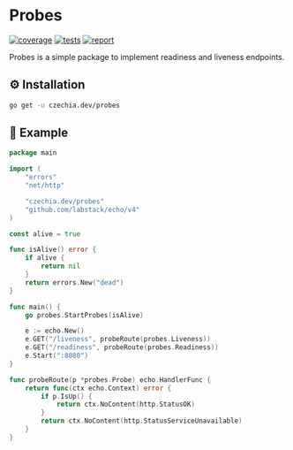 # Probes

[![coverage](https://codecov.io/gh/stellirin/go-probes/branch/main/graph/badge.svg?token=9ATrVTllue)](https://codecov.io/gh/stellirin/go-probes)
[![tests](https://github.com/stellirin/go-probes/workflows/Go/badge.svg)](https://github.com/stellirin/go-probes/actions?query=workflow%3AGo)
[![report](https://goreportcard.com/badge/czechia.dev/probes)](https://goreportcard.com/report/czechia.dev/probes)

Probes is a simple package to implement readiness and liveness endpoints.

## ⚙️ Installation

```sh
go get -u czechia.dev/probes
```

## 👀 Example

```go
package main

import (
	"errors"
	"net/http"

	"czechia.dev/probes"
	"github.com/labstack/echo/v4"
)

const alive = true

func isAlive() error {
	if alive {
		return nil
	}
	return errors.New("dead")
}

func main() {
	go probes.StartProbes(isAlive)

	e := echo.New()
	e.GET("/liveness", probeRoute(probes.Liveness))
	e.GET("/readiness", probeRoute(probes.Readiness))
	e.Start(":8080")
}

func probeRoute(p *probes.Probe) echo.HandlerFunc {
	return func(ctx echo.Context) error {
		if p.IsUp() {
			return ctx.NoContent(http.StatusOK)
		}
		return ctx.NoContent(http.StatusServiceUnavailable)
	}
}
```
